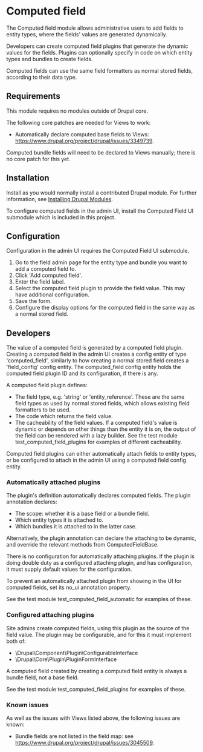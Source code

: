 # Computed field

The Computed field module allows administrative users to add fields to entity
types, where the fields' values are generated dynamically.

Developers can create computed field plugins that generate the dynamic values
for the fields. Plugins can optionally specify in code on which entity types and
bundles to create fields.

Computed fields can use the same field formatters as normal stored fields,
according to their data type.

## Requirements

This module requires no modules outside of Drupal core.

The following core patches are needed for Views to work:

- Automatically declare computed base fields to Views: https://www.drupal.org/project/drupal/issues/3349739.

Computed bundle fields will need to be declared to Views manually; there is no
core patch for this yet.

## Installation

Install as you would normally install a contributed Drupal module. For further
information, see
[Installing Drupal Modules](https://www.drupal.org/docs/extending-drupal/installing-drupal-modules).

To configure computed fields in the admin UI, install the Computed Field UI
submodule which is included in this project.

## Configuration

Configuration in the admin UI requires the Computed Field UI submodule.

1. Go to the field admin page for the entity type and bundle you want to add a
   computed field to.
2. Click 'Add computed field'.
3. Enter the field label.
4. Select the computed field plugin to provide the field value. This may have
   additional configuration.
5. Save the form.
6. Configure the display options for the computed field in the same way as a
   normal stored field.

## Developers

The value of a computed field is generated by a computed field plugin. Creating
a computed field in the admin UI creates a config entity of type
'computed_field', similarly to how creating a normal stored field creates a
'field_config' config entity. The computed_field config entity holds the
computed field plugin ID and its configuration, if there is any.

A computed field plugin defines:
  - The field type, e.g. 'string' or 'entity_reference'. These are the same
    field types as used by normal stored fields, which allows existing field
    formatters to be used.
  - The code which returns the field value.
  - The cacheability of the field values. If a computed field's value is dynamic
    or depends on other things than the entity it is on, the output of the field
    can be rendered with a lazy builder. See the test module
    test_computed_field_plugins for examples of different cacheability.

Computed field plugins can either automatically attach fields to entity types,
or be configured to attach in the admin UI using a computed field config entity.

### Automatically attached plugins

The plugin's definition automatically declares computed fields. The plugin
annotation declares:
  - The scope: whether it is a base field or a bundle field.
  - Which entity types it is attached to.
  - Which bundles it is attached to in the latter case.

Alternatively, the plugin annotation can declare the attaching to be dynamic,
and override the relevant methods from ComputedFieldBase.

There is no configuration for automatically attaching plugins. If the plugin is
doing double duty as a configured attaching plugin, and has configuration, it
must supply default values for the configuration.

To prevent an automatically attached plugin from showing in the UI for computed
fields, set its no_ui annotation property.

See the test module test_computed_field_automatic for examples of these.

### Configured attaching plugins

Site admins create computed fields, using this plugin as the source of the field
value. The plugin may be configurable, and for this it must implement both of:
  - \Drupal\Component\Plugin\ConfigurableInterface
  - \Drupal\Core\Plugin\PluginFormInterface

A computed field created by creating a computed field entity is always a bundle
field, not a base field.

See the test module test_computed_field_plugins for examples of these.

### Known issues

As well as the issues with Views listed above, the following issues are known:

- Bundle fields are not listed in the field map: see
  https://www.drupal.org/project/drupal/issues/3045509.
